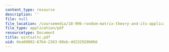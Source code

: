 ```yaml
---
content_type: resource
description: ''
file: null
file_location: /coursemedia/18-996-random-matrix-theory-and-its-applications-spring-2004/0ea0900267b4226380ebdd232920b0b6_wintsaltc.pdf
file_type: application/pdf
resourcetype: Document
title: wintsaltc.pdf
uid: 0ea09002-67b4-2263-80eb-dd232920b0b6
---
```

